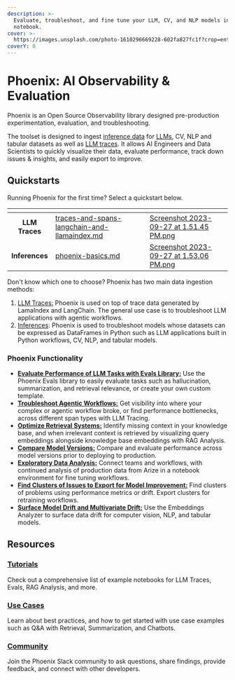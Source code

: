 ```yaml
---
description: >-
  Evaluate, troubleshoot, and fine tune your LLM, CV, and NLP models in a
  notebook.
cover: >-
  https://images.unsplash.com/photo-1610296669228-602fa827fc1f?crop=entropy&cs=tinysrgb&fm=jpg&ixid=MnwxOTcwMjR8MHwxfHNlYXJjaHw1fHxzcGFjZXxlbnwwfHx8fDE2NzkwOTMzODc&ixlib=rb-4.0.3&q=80
coverY: 0
---
```


# Phoenix: AI Observability & Evaluation

Phoenix is an Open Source Observability library designed pre-production experimentation, evaluation, and troubleshooting.&#x20;

The toolset is designed to ingest [inference data](quickstart/phoenix-basics.md) for [LLMs](concepts/llm-observability.md), CV, NLP and tabular datasets as well as [LLM traces](quickstart/traces-and-spans-langchain-and-llamaindex.md). It allows AI Engineers and Data Scientists to quickly visualize their data, evaluate performance, track down issues & insights, and easily export to improve.&#x20;

## Quickstarts

Running Phoenix for the first time? Select a quickstart below.&#x20;

<table data-card-size="large" data-view="cards"><thead><tr><th align="center"></th><th data-hidden data-card-target data-type="content-ref"></th><th data-hidden data-card-cover data-type="files"></th></tr></thead><tbody><tr><td align="center"><strong>LLM Traces</strong></td><td><a href="quickstart/traces-and-spans-langchain-and-llamaindex.md">traces-and-spans-langchain-and-llamaindex.md</a></td><td><a href=".gitbook/assets/Screenshot 2023-09-27 at 1.51.45 PM.png">Screenshot 2023-09-27 at 1.51.45 PM.png</a></td></tr><tr><td align="center"><strong>Inferences</strong></td><td><a href="quickstart/phoenix-basics.md">phoenix-basics.md</a></td><td><a href=".gitbook/assets/Screenshot 2023-09-27 at 1.53.06 PM.png">Screenshot 2023-09-27 at 1.53.06 PM.png</a></td></tr></tbody></table>

Don't know which one to choose? Phoenix has two main data ingestion methods:

1. [LLM Traces:](quickstart/traces-and-spans-langchain-and-llamaindex.md) Phoenix is used on top of trace data generated by LamaIndex and LangChain. The general use case is to troubleshoot LLM applications with agentic workflows.&#x20;
2. [Inferences](quickstart/phoenix-basics.md): Phoenix is used to troubleshoot models whose datasets can be expressed as DataFrames in Python such as LLM applications built in Python workflows, CV, NLP, and tabular models.

### **Phoenix Functionality**&#x20;

* [**Evaluate Performance of LLM Tasks with Evals Library:**](concepts/llm-evals.md) Use the Phoenix Evals library to easily evaluate tasks such as hallucination, summarization, and retrieval relevance, or create your own custom template.
* [**Troubleshoot Agentic Workflows:**](concepts/langchain-and-llamaindex-traces.md) Get visibility into where your complex or agentic workflow broke, or find performance bottlenecks, across different span types with LLM Tracing.
* [**Optimize Retrieval Systems:**](use-cases/troubleshooting-llm-retrieval-with-vector-stores.md) Identify missing context in your knowledge base, and when irrelevant context is retrieved by visualizing query embeddings alongside knowledge base embeddings with RAG Analysis.
* [**Compare Model Versions:**](https://docs.arize.com/phoenix/concepts/phoenix-basics/phoenix-basics#how-many-datasets-do-i-need) Compare and evaluate performance across model versions prior to deploying to production.
* [**Exploratory Data Analysis:**](integrations/bring-production-data-to-notebook-for-eda-or-retraining.md) Connect teams and workflows, with continued analysis of production data from Arize in a notebook environment for fine tuning workflows.
* [**Find Clusters of Issues to Export for Model Improvement:**](how-to/export-your-data.md) Find clusters of problems using performance metrics or drift. Export clusters for retraining workflows.
* [**Surface Model Drift and Multivariate Drift:**](https://docs.arize.com/phoenix/concepts/phoenix-basics/phoenix-basics#embedding-drift-over-time) Use the Embeddings Analyzer to surface data drift for computer vision, NLP, and tabular models.&#x20;

## Resources

### [Tutorials](notebooks.md)

Check out a comprehensive list of example notebooks for LLM Traces, Evals, RAG Analysis, and more. &#x20;

### [Use Cases](broken-reference)

Learn about best practices, and how to get started with use case examples such as Q\&A with Retrieval, Summarization, and Chatbots.&#x20;

### [Community](https://join.slack.com/t/arize-ai/shared\_invite/zt-1ppbtg5dd-1CYmQO4dWF4zvXFiONTjMg)

Join the Phoenix Slack community to ask questions, share findings, provide feedback, and connect with other developers.&#x20;

